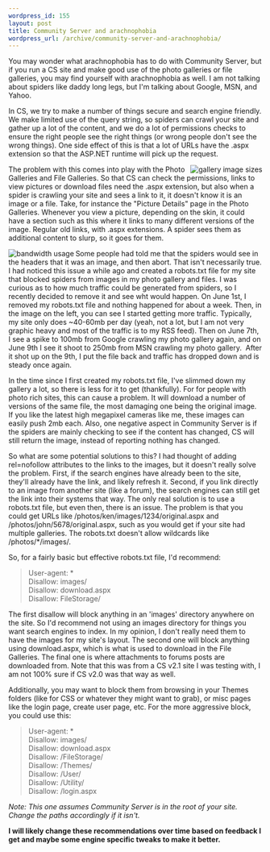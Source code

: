 ```yaml
--- 
wordpress_id: 155
layout: post
title: Community Server and arachnophobia
wordpress_url: /archive/community-server-and-arachnophobia/
---
```


<p>You may wonder what arachnophobia has to do with Community Server, but if you run a CS site and make good use of the photo galleries or file galleries, you may find yourself with arachnophobia as well.  I am not talking about spiders like daddy long legs, but I'm talking about Google, MSN, and Yahoo.</p>

<p>In CS, we try to make a number of things secure and search engine friendly.  We make limited use of the query string, so spiders can crawl your site and gather up a lot of the content, and we do a lot of permissions checks to ensure the right people see the right things (or wrong people don't see the wrong things).  One side effect of this is that a lot of URLs have the .aspx extension so that the ASP.NET runtime will pick up the request.</p>

<p><img src="http://qgyen.net/images/sizes.png" alt="gallery image sizes" align="right">The problem with this comes into play with the Photo Galleries and File Galleries.  So that CS can check the permissions, links to view pictures or download files need the .aspx extension, but also when a spider is crawling your site and sees a link to it, it doesn't know it is an image or a file.  Take, for instance the "Picture Details" page in the Photo Galleries.  Whenever you view a picture, depending on the skin, it could have a section such as this where it links to many different versions of the image.  Regular old links, with .aspx extensions.  A spider sees them as additional content to slurp, so it goes for them.</p>

<p><img src="http://qgyen.net/images/traffic.jpg" alt="bandwidth usage" align="left">Some people had told me that the spiders would see in the headers that it was an image, and then abort.  That isn't necessarily true.  I had noticed this issue a while ago and created a robots.txt file for my site that blocked spiders from images in my photo gallery and files.  I was curious as to how much traffic could be generated from spiders, so I recently decided to remove it and see wht would happen.  On June 1st, I removed my robots.txt file and nothing happened for about a week.  Then, in the image on the left, you can see I started getting more traffic.  Typically, my site only does ~40-60mb per day (yeah, not a lot, but I am not very graphic heavy and most of the traffic is to my RSS feed).  Then on June 7th, I see a spike to 100mb from Google crawling my photo gallery again, and on June 9th I see it shoot to 250mb from MSN crawling my photo gallery.&nbsp; After it shot up on the 9th, I put the file back and traffic has dropped down and is steady once again.<br></p>

<p>In the time since I first created my robots.txt file, I've slimmed down my gallery a lot, so there is less for it to get (thankfully).  For for people with photo rich sites, this can cause a problem.  It will download a number of versions of the same file, the most damaging one being the original image.  If you like the latest high megapixel cameras like me, these images can easily push 2mb each.  Also, one negative aspect in Community Server is if the spiders are mainly checking to see if the content has changed, CS will still return the image, instead of reporting nothing has changed.</p>

<p>So what are some potential solutions to this?  I had thought of adding rel=nofollow attributes to the links to the images, but it doesn't really solve the problem.  First, if the search engines have already been to the site, they'll already have the link, and likely refresh it.  Second, if you link directly to an image from another site (like a forum), the search engines can still get the link into their systems that way.  The only real solution is to use a robots.txt file, but even then, there is an issue.  The problem is that you could get URLs like /photos/ken/images/1234/original.aspx and /photos/john/5678/original.aspx, such as you would get if your site had multiple galleries.  The robots.txt doesn't allow wildcards like /photos/*/images/.</p>

<p>So, for a fairly basic but effective robots.txt file, I'd recommend:</p>

<blockquote>User-agent: *<br>Disallow: images/<br>Disallow: download.aspx<br>Disallow: FileStorage/</blockquote>

<p>The first disallow will block anything in an 'images' directory anywhere on the site.  So I'd recommend not using an images directory for things you want search engines to index.  In my opinion, I don't really need them to have the images for my site's layout.  The second one will block anything using download.aspx, which is what is used to download in the File Galleries.  The final one is where attachments to forums posts are downloaded from.  Note that this was from a CS v2.1 site I was testing with, I am not 100% sure if CS v2.0 was that way as well.</p>

<p>Additionally, you may want to block them from browsing in your Themes folders (like for CSS or whatever they might want to grab), or misc pages like the login page, create user page, etc.  For the more aggressive block, you could use this:</p>

<blockquote>User-agent: *<br>Disallow: images/<br>Disallow: download.aspx<br>Disallow: /FileStorage/<br>Disallow: /Themes/<br>Disallow: /User/<br>Disallow: /Utility/<br>Disallow: /login.aspx</blockquote>

<p><em>Note: This one assumes Community Server is in the root of your site.  Change the paths accordingly if it isn't.</em></p>

<p><strong>I will likely change these recommendations over time based on feedback I get and maybe some engine specific tweaks to make it better.</strong></p>
         
